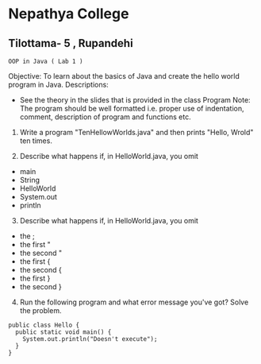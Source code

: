 # Nepathya College

## Tilottama- 5 , Rupandehi

```
OOP in Java ( Lab 1 )
```
Objective: To learn about the basics of Java and create the hello world program in Java.
Descriptions:

- See the theory in the slides that is provided in the class
Program
Note: The program should be well formatted i.e. proper use of indentation, comment, description
of program and functions etc.

1. Write a program "TenHellowWorlds.java" and then prints "Hello, Wrold" ten times.

3. Describe what happens if, in HelloWorld.java, you omit
- main
- String
- HelloWorld
- System.out
- println

3. Describe what happens if, in HelloWorld.java, you omit
- the ;
- the first "
- the second "
- the first {
- the second {
- the first }
- the second }

4. Run the following program and what error message you've got? Solve the problem.

```
public class Hello {
  public static void main() {
    System.out.println("Doesn't execute");
  }
}
```
